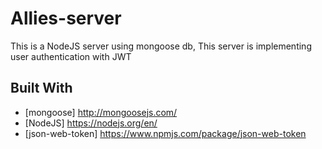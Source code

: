 # Allies-server

This is a NodeJS server using mongoose db,
This server is implementing user authentication with JWT 

## Built With
* [mongoose] http://mongoosejs.com/
* [NodeJS] https://nodejs.org/en/
* [json-web-token] https://www.npmjs.com/package/json-web-token
